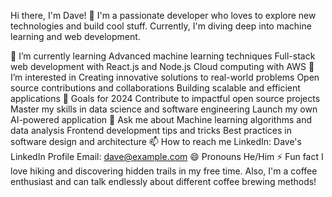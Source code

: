 Hi there, I'm Dave! 👋
I'm a passionate developer who loves to explore new technologies and build cool stuff. Currently, I'm diving deep into machine learning and web development.

🔭 I’m currently learning
Advanced machine learning techniques
Full-stack web development with React.js and Node.js
Cloud computing with AWS
👀 I’m interested in
Creating innovative solutions to real-world problems
Open source contributions and collaborations
Building scalable and efficient applications
🌱 Goals for 2024
Contribute to impactful open source projects
Master my skills in data science and software engineering
Launch my own AI-powered application
💬 Ask me about
Machine learning algorithms and data analysis
Frontend development tips and tricks
Best practices in software design and architecture
📫 How to reach me
LinkedIn: Dave's LinkedIn Profile
Email: dave@example.com
😄 Pronouns
He/Him
⚡ Fun fact
I love hiking and discovering hidden trails in my free time. Also, I'm a coffee enthusiast and can talk endlessly about different coffee brewing methods!
